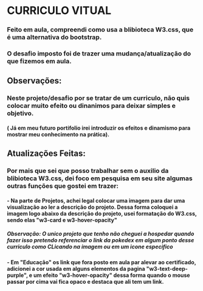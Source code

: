 # CURRICULO VITUAL 

### Feito em aula, compreendi como usa a blibioteca W3.css, que é uma alternativa do bootstrap. 

### O desafio imposto foi de trazer uma mudança/atualização do que fizemos em aula.


## Observações: 

### Neste projeto/desafio por se tratar de um curriculo, não quis colocar muito efeito ou dinanimos para deixar simples e objetivo. 
#### ( Já em meu futuro portifolio irei introduzir os efeitos e dinamismo para mostrar meu conhecimento na prática).


## Atualizações Feitas: 

### Por mais que sei que posso trabalhar sem o auxilio da blibioteca W3.css, dei foco em pesquisa em seu site algumas outras funções que gostei em trazer: 

####        - Na parte de Projetos, achei legal colocar uma imagem para dar uma visualização ao ler a descrição do projeto. Dessa forma coloquei a imagem logo abaixo da descrição do projeto, usei formatação do W3.css, sendo elas "w3-card e w3-hover-opacity"

##### Observação: O unico projeto que tenho não cheguei a hospedar quando fazer isso pretendo referenciar o link da pokedex em algum ponto desse curriculo como CLicando na imagem ou em um icone especifico 

####        - Em "Educação" os link que fora posto em aula par alevar ao certificado, adicionei a cor usada em alguns elementos da pagina "w3-text-deep-purple", e um efeito "w3-hover-opacity"   dessa forma quando o mouse passar por cima vai fica opaco e destaca que ali tem um link. 





